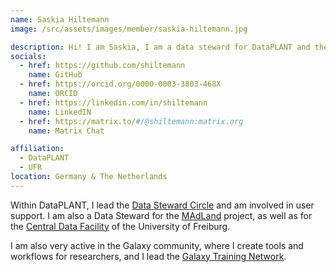 ```yaml
---
name: Saskia Hiltemann
image: /src/assets/images/member/saskia-hiltemann.jpg

description: Hi! I am Saskia, I am a data steward for DataPLANT and the University of Freiburg.
socials:
  - href: https://github.com/shiltemann
    name: GitHub
  - href: https://orcid.org/0000-0003-3803-468X
    name: ORCID
  - href: https://linkedin.com/in/shiltemann
    name: LinkedIN
  - href: https://matrix.to/#/@shiltemann:matrix.org
    name: Matrix Chat

affiliation: 
  - DataPLANT
  - UFR
location: Germany & The Netherlands
---
```


Within DataPLANT, I lead the [Data Steward Circle](/events/datasteward-circle/) and am involved in user support. I am also a Data Steward for the [MAdLand](https://madland.science) project, as well as for the [Central Data Facility](https://uni-freiburg.de/cdf-en) of the University of Freiburg.

I am also very active in the Galaxy community, where I create tools and workflows for researchers, and I lead the [Galaxy Training Network](https://training.galaxyprojec.org).


